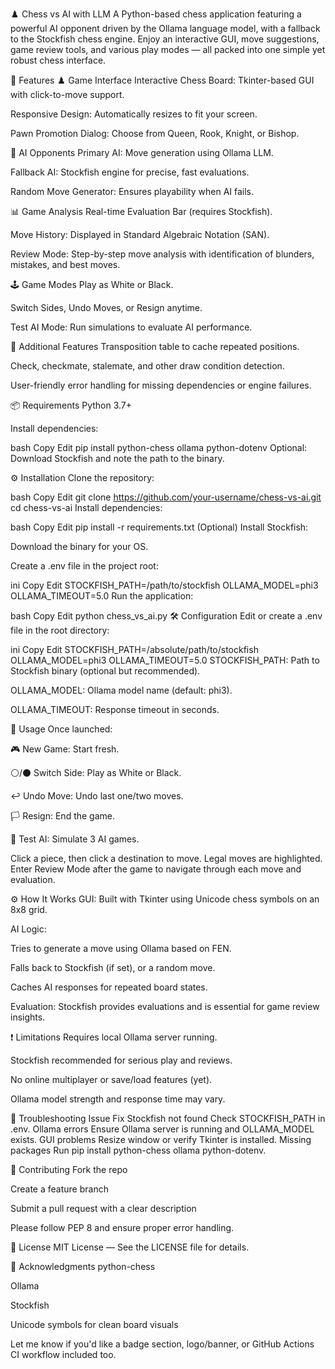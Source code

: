 ♟️ Chess vs AI with LLM
A Python-based chess application featuring a powerful AI opponent driven by the Ollama language model, with a fallback to the Stockfish chess engine. Enjoy an interactive GUI, move suggestions, game review tools, and various play modes — all packed into one simple yet robust chess interface.

🚀 Features
♟️ Game Interface
Interactive Chess Board: Tkinter-based GUI with click-to-move support.

Responsive Design: Automatically resizes to fit your screen.

Pawn Promotion Dialog: Choose from Queen, Rook, Knight, or Bishop.

🧠 AI Opponents
Primary AI: Move generation using Ollama LLM.

Fallback AI: Stockfish engine for precise, fast evaluations.

Random Move Generator: Ensures playability when AI fails.

📊 Game Analysis
Real-time Evaluation Bar (requires Stockfish).

Move History: Displayed in Standard Algebraic Notation (SAN).

Review Mode: Step-by-step move analysis with identification of blunders, mistakes, and best moves.

🕹️ Game Modes
Play as White or Black.

Switch Sides, Undo Moves, or Resign anytime.

Test AI Mode: Run simulations to evaluate AI performance.

🧰 Additional Features
Transposition table to cache repeated positions.

Check, checkmate, stalemate, and other draw condition detection.

User-friendly error handling for missing dependencies or engine failures.

📦 Requirements
Python 3.7+

Install dependencies:

bash
Copy
Edit
pip install python-chess ollama python-dotenv
Optional: Download Stockfish and note the path to the binary.

⚙️ Installation
Clone the repository:

bash
Copy
Edit
git clone https://github.com/your-username/chess-vs-ai.git
cd chess-vs-ai
Install dependencies:

bash
Copy
Edit
pip install -r requirements.txt
(Optional) Install Stockfish:

Download the binary for your OS.

Create a .env file in the project root:

ini
Copy
Edit
STOCKFISH_PATH=/path/to/stockfish
OLLAMA_MODEL=phi3
OLLAMA_TIMEOUT=5.0
Run the application:

bash
Copy
Edit
python chess_vs_ai.py
🛠️ Configuration
Edit or create a .env file in the root directory:

ini
Copy
Edit
STOCKFISH_PATH=/absolute/path/to/stockfish
OLLAMA_MODEL=phi3
OLLAMA_TIMEOUT=5.0
STOCKFISH_PATH: Path to Stockfish binary (optional but recommended).

OLLAMA_MODEL: Ollama model name (default: phi3).

OLLAMA_TIMEOUT: Response timeout in seconds.

🧩 Usage
Once launched:

🎮 New Game: Start fresh.

⚪/⚫ Switch Side: Play as White or Black.

↩️ Undo Move: Undo last one/two moves.

🏳️ Resign: End the game.

🧪 Test AI: Simulate 3 AI games.

Click a piece, then click a destination to move. Legal moves are highlighted. Enter Review Mode after the game to navigate through each move and evaluation.

⚙️ How It Works
GUI: Built with Tkinter using Unicode chess symbols on an 8x8 grid.

AI Logic:

Tries to generate a move using Ollama based on FEN.

Falls back to Stockfish (if set), or a random move.

Caches AI responses for repeated board states.

Evaluation: Stockfish provides evaluations and is essential for game review insights.

❗ Limitations
Requires local Ollama server running.

Stockfish recommended for serious play and reviews.

No online multiplayer or save/load features (yet).

Ollama model strength and response time may vary.

🧩 Troubleshooting
Issue	Fix
Stockfish not found	Check STOCKFISH_PATH in .env.
Ollama errors	Ensure Ollama server is running and OLLAMA_MODEL exists.
GUI problems	Resize window or verify Tkinter is installed.
Missing packages	Run pip install python-chess ollama python-dotenv.

🤝 Contributing
Fork the repo

Create a feature branch

Submit a pull request with a clear description

Please follow PEP 8 and ensure proper error handling.

📄 License
MIT License — See the LICENSE file for details.

🙏 Acknowledgments
python-chess

Ollama

Stockfish

Unicode symbols for clean board visuals

Let me know if you'd like a badge section, logo/banner, or GitHub Actions CI workflow included too.

